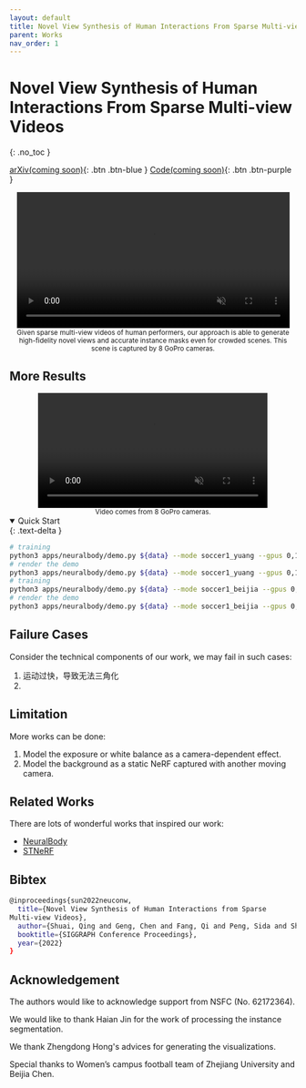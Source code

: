 ```yaml
---
layout: default
title: Novel View Synthesis of Human Interactions From Sparse Multi-view Videos
parent: Works
nav_order: 1
---
```


# Novel View Synthesis of Human Interactions From Sparse Multi-view Videos

{: .no_toc }

[arXiv(coming soon)](http://example.com/){: .btn .btn-blue }
[Code(coming soon)](http://example.com/){: .btn .btn-purple }

<div align="center">
    <video width="95%" playsinline="" autoplay="autoplay" loop="loop" preload="" muted=""><source src="multinb/demo_soccer1-6.mp4" type="video/mp4">
    </video>
    <br>
    <sup>Given sparse multi-view videos of human performers, our approach is able to generate high-fidelity novel views and accurate instance masks even for crowded scenes. This scene is captured by 8 GoPro cameras.</sup>
</div>

## More Results

<div align="center">
    <video width="80%" playsinline="" autoplay="autoplay" loop="loop" preload="" muted=""><source src="multinb/demo_soccer1-yuang.mp4" type="video/mp4">
    </video>
    <br>
    <sup>Video comes from 8 GoPro cameras.</sup>
</div>



<details open markdown="block">
  <summary>
    Quick Start
  </summary>
  {: .text-delta }

```bash
# training
python3 apps/neuralbody/demo.py ${data} --mode soccer1_yuang --gpus 0,1,2,3
# render the demo
python3 apps/neuralbody/demo.py ${data} --mode soccer1_yuang --gpus 0,1,2,3 --demo
# training
python3 apps/neuralbody/demo.py ${data} --mode soccer1_beijia --gpus 0,1,2,3
# render the demo
python3 apps/neuralbody/demo.py ${data} --mode soccer1_beijia --gpus 0,1,2,3 --demo
```
</details>


## Failure Cases

Consider the technical components of our work, we may fail in such cases:

1. 运动过快，导致无法三角化
2. 

## Limitation

More works can be done:

1. Model the exposure or white balance as a camera-dependent effect.
2. Model the background as a static NeRF captured with another moving camera.


## Related Works
There are lots of wonderful works that inspired our work:

- [NeuralBody]()
- [STNeRF]()

## Bibtex

```bash
@inproceedings{sun2022neuconw,
  title={Novel View Synthesis of Human Interactions from Sparse
Multi-view Videos},
  author={Shuai, Qing and Geng, Chen and Fang, Qi and Peng, Sida and Shen, Wenhao and Zhou, Xiaowei and Bao, Hujun},
  booktitle={SIGGRAPH Conference Proceedings},
  year={2022}
}
```

## Acknowledgement

The authors would like to acknowledge support from NSFC (No.
62172364).

We would like to thank Haian Jin for the work of processing the instance segmentation.

We thank Zhengdong Hong's advices for generating the visualizations.

Special thanks to Women’s campus football team of Zhejiang University and Beijia Chen.
